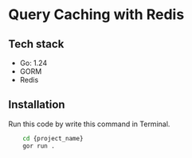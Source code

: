 # Query Caching with Redis

## Tech stack
- Go: 1.24
- GORM
- Redis

## Installation

Run this code by write this command in Terminal.

```bash
    cd {project_name}
    gor run .
```